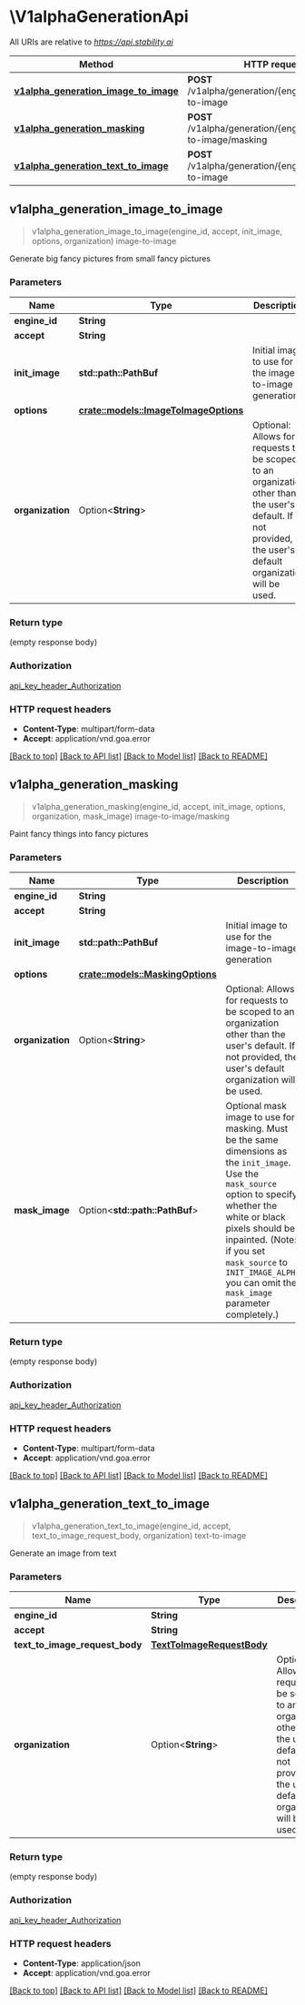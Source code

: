 # \V1alphaGenerationApi

All URIs are relative to *https://api.stability.ai*

Method | HTTP request | Description
------------- | ------------- | -------------
[**v1alpha_generation_image_to_image**](V1alphaGenerationApi.md#v1alpha_generation_image_to_image) | **POST** /v1alpha/generation/{engine_id}/image-to-image | image-to-image
[**v1alpha_generation_masking**](V1alphaGenerationApi.md#v1alpha_generation_masking) | **POST** /v1alpha/generation/{engine_id}/image-to-image/masking | image-to-image/masking
[**v1alpha_generation_text_to_image**](V1alphaGenerationApi.md#v1alpha_generation_text_to_image) | **POST** /v1alpha/generation/{engine_id}/text-to-image | text-to-image



## v1alpha_generation_image_to_image

> v1alpha_generation_image_to_image(engine_id, accept, init_image, options, organization)
image-to-image

Generate big fancy pictures from small fancy pictures

### Parameters


Name | Type | Description  | Required | Notes
------------- | ------------- | ------------- | ------------- | -------------
**engine_id** | **String** |   | [required] |
**accept** | **String** |   | [required] |
**init_image** | **std::path::PathBuf** | Initial image to use for the image-to-image generation | [required] |
**options** | [**crate::models::ImageToImageOptions**](ImageToImageOptions.md) |  | [required] |
**organization** | Option<**String**> | Optional: Allows for requests to be scoped to an organization other than the user's default.  If not provided, the user's default organization will be used. |  |

### Return type

 (empty response body)

### Authorization

[api_key_header_Authorization](../README.md#api_key_header_Authorization)

### HTTP request headers

- **Content-Type**: multipart/form-data
- **Accept**: application/vnd.goa.error

[[Back to top]](#) [[Back to API list]](../README.md#documentation-for-api-endpoints) [[Back to Model list]](../README.md#documentation-for-models) [[Back to README]](../README.md)


## v1alpha_generation_masking

> v1alpha_generation_masking(engine_id, accept, init_image, options, organization, mask_image)
image-to-image/masking

Paint fancy things into fancy pictures

### Parameters


Name | Type | Description  | Required | Notes
------------- | ------------- | ------------- | ------------- | -------------
**engine_id** | **String** |   | [required] |
**accept** | **String** |   | [required] |
**init_image** | **std::path::PathBuf** | Initial image to use for the image-to-image generation | [required] |
**options** | [**crate::models::MaskingOptions**](MaskingOptions.md) |  | [required] |
**organization** | Option<**String**> | Optional: Allows for requests to be scoped to an organization other than the user's default.  If not provided, the user's default organization will be used. |  |
**mask_image** | Option<**std::path::PathBuf**> | Optional mask image to use for masking. Must be the same dimensions as the `init_image`. Use the `mask_source` option to specify whether the white or black pixels should be inpainted. (Note: if you set `mask_source` to `INIT_IMAGE_ALPHA` you can omit the `mask_image` parameter completely.) |  |

### Return type

 (empty response body)

### Authorization

[api_key_header_Authorization](../README.md#api_key_header_Authorization)

### HTTP request headers

- **Content-Type**: multipart/form-data
- **Accept**: application/vnd.goa.error

[[Back to top]](#) [[Back to API list]](../README.md#documentation-for-api-endpoints) [[Back to Model list]](../README.md#documentation-for-models) [[Back to README]](../README.md)


## v1alpha_generation_text_to_image

> v1alpha_generation_text_to_image(engine_id, accept, text_to_image_request_body, organization)
text-to-image

Generate an image from text

### Parameters


Name | Type | Description  | Required | Notes
------------- | ------------- | ------------- | ------------- | -------------
**engine_id** | **String** |   | [required] |
**accept** | **String** |   | [required] |
**text_to_image_request_body** | [**TextToImageRequestBody**](TextToImageRequestBody.md) |  | [required] |
**organization** | Option<**String**> | Optional: Allows for requests to be scoped to an organization other than the user's default.  If not provided, the user's default organization will be used. |  |

### Return type

 (empty response body)

### Authorization

[api_key_header_Authorization](../README.md#api_key_header_Authorization)

### HTTP request headers

- **Content-Type**: application/json
- **Accept**: application/vnd.goa.error

[[Back to top]](#) [[Back to API list]](../README.md#documentation-for-api-endpoints) [[Back to Model list]](../README.md#documentation-for-models) [[Back to README]](../README.md)


